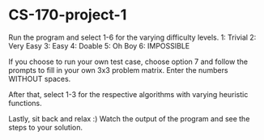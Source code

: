 # CS-170-project-1
Run the program and select 1-6 for the varying difficulty levels. 
1: Trivial
2: Very Easy
3: Easy
4: Doable
5: Oh Boy
6: IMPOSSIBLE

If you choose to run your own test case, choose option 7 and follow the prompts to fill in your own 3x3 problem matrix. Enter the numbers WITHOUT spaces.

After that, select 1-3 for the respective algorithms with varying heuristic functions.

Lastly, sit back and relax :) Watch the output of the program and see the steps to your solution.
